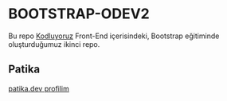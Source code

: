 # BOOTSTRAP-ODEV2

Bu repo [Kodluyoruz](https://kodluyoruz.org/) Front-End içerisindeki, Bootstrap eğitiminde oluşturduğumuz ikinci repo. 

## Patika

[patika.dev profilim](https://app.patika.dev/silentscream)